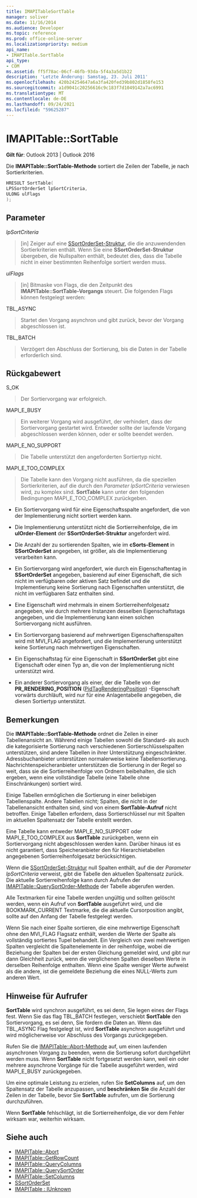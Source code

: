 ```yaml
---
title: IMAPITableSortTable
manager: soliver
ms.date: 11/16/2014
ms.audience: Developer
ms.topic: reference
ms.prod: office-online-server
ms.localizationpriority: medium
api_name:
- IMAPITable.SortTable
api_type:
- COM
ms.assetid: ff5f78ac-06cf-46fb-93da-5f4a3a5d1b22
description: 'Letzte Änderung: Samstag, 23. Juli 2011'
ms.openlocfilehash: 420b24254647a6a3fa420fed39b802d1858fe153
ms.sourcegitcommit: a1d9041c20256616c9c183f7d1049142a7ac6991
ms.translationtype: MT
ms.contentlocale: de-DE
ms.lasthandoff: 09/24/2021
ms.locfileid: "59625287"
---
```

# <a name="imapitablesorttable"></a>IMAPITable::SortTable

**Gilt für**: Outlook 2013 | Outlook 2016 
  
Die **IMAPITable::SortTable-Methode** sortiert die Zeilen der Tabelle, je nach Sortierkriterien. 
  
```cpp
HRESULT SortTable(
LPSSortOrderSet lpSortCriteria,
ULONG ulFlags
);
```

## <a name="parameters"></a>Parameter

_lpSortCriteria_
  
> [in] Zeiger auf eine [SSortOrderSet-Struktur,](ssortorderset.md) die die anzuwendenden Sortierkriterien enthält. Wenn Sie eine **SSortOrderSet-Struktur** übergeben, die Nullspalten enthält, bedeutet dies, dass die Tabelle nicht in einer bestimmten Reihenfolge sortiert werden muss. 
    
_ulFlags_
  
> [in] Bitmaske von Flags, die den Zeitpunkt des **IMAPITable::SortTable-Vorgangs** steuert. Die folgenden Flags können festgelegt werden: 
    
TBL_ASYNC 
  
> Startet den Vorgang asynchron und gibt zurück, bevor der Vorgang abgeschlossen ist.
    
TBL_BATCH 
  
> Verzögert den Abschluss der Sortierung, bis die Daten in der Tabelle erforderlich sind.
    
## <a name="return-value"></a>Rückgabewert

S_OK 
  
> Der Sortiervorgang war erfolgreich.
    
MAPI_E_BUSY 
  
> Ein weiterer Vorgang wird ausgeführt, der verhindert, dass der Sortiervorgang gestartet wird. Entweder sollte der laufende Vorgang abgeschlossen werden können, oder er sollte beendet werden.
    
MAPI_E_NO_SUPPORT 
  
> Die Tabelle unterstützt den angeforderten Sortiertyp nicht.
    
MAPI_E_TOO_COMPLEX 
  
> Die Tabelle kann den Vorgang nicht ausführen, da die speziellen Sortierkriterien, auf die durch den  _Parameter lpSortCriteria_ verwiesen wird, zu komplex sind. **SortTable** kann unter den folgenden Bedingungen MAPI_E_TOO_COMPLEX zurückgeben. 
    
   - Ein Sortiervorgang wird für eine Eigenschaftsspalte angefordert, die von der Implementierung nicht sortiert werden kann.
    
   - Die Implementierung unterstützt nicht die Sortierreihenfolge, die im **ulOrder-Element** der **SSortOrderSet-Struktur** angefordert wird. 
    
   - Die Anzahl der zu sortierenden Spalten, wie im **cSorts-Element** in **SSortOrderSet** angegeben, ist größer, als die Implementierung verarbeiten kann.
    
   - Ein Sortiervorgang wird angefordert, wie durch ein Eigenschaftentag in **SSortOrderSet** angegeben, basierend auf einer Eigenschaft, die sich nicht im verfügbaren oder aktiven Satz befindet und die Implementierung keine Sortierung nach Eigenschaften unterstützt, die nicht im verfügbaren Satz enthalten sind.
    
   - Eine Eigenschaft wird mehrmals in einem Sortierreihenfolgesatz angegeben, wie durch mehrere Instanzen desselben Eigenschaftstags angegeben, und die Implementierung kann einen solchen Sortiervorgang nicht ausführen.
    
   - Ein Sortiervorgang basierend auf mehrwertigen Eigenschaftenspalten wird mit MVI_FLAG angefordert, und die Implementierung unterstützt keine Sortierung nach mehrwertigen Eigenschaften. 
    
   - Ein Eigenschaftstag für eine Eigenschaft in **SSortOrderSet** gibt eine Eigenschaft oder einen Typ an, die von der Implementierung nicht unterstützt wird. 
    
   - Ein anderer Sortiervorgang als einer, der die Tabelle von der **PR_RENDERING_POSITION** ([PidTagRenderingPosition](pidtagrenderingposition-canonical-property.md)) -Eigenschaft vorwärts durchläuft, wird nur für eine Anlagentabelle angegeben, die diesen Sortiertyp unterstützt.
    
## <a name="remarks"></a>Bemerkungen

Die **IMAPITable::SortTable-Methode** ordnet die Zeilen in einer Tabellenansicht an. Während einige Tabellen sowohl die Standard- als auch die kategorisierte Sortierung nach verschiedenen Sortierschlüsselspalten unterstützen, sind andere Tabellen in ihrer Unterstützung eingeschränkter. Adressbuchanbieter unterstützen normalerweise keine Tabellensortierung. Nachrichtenspeicheranbieter unterstützen die Sortierung in der Regel so weit, dass sie die Sortierreihenfolge von Ordnern beibehalten, die sich ergeben, wenn eine vollständige Tabelle (eine Tabelle ohne Einschränkungen) sortiert wird. 
  
Einige Tabellen ermöglichen die Sortierung in einer beliebigen Tabellenspalte. Andere Tabellen nicht; Spalten, die nicht in der Tabellenansicht enthalten sind, sind von einem **SortTable-Aufruf** nicht betroffen. Einige Tabellen erfordern, dass Sortierschlüssel nur mit Spalten im aktuellen Spaltensatz der Tabelle erstellt werden. 
  
Eine Tabelle kann entweder MAPI_E_NO_SUPPORT oder MAPI_E_TOO_COMPLEX aus **SortTable** zurückgeben, wenn ein Sortiervorgang nicht abgeschlossen werden kann. Darüber hinaus ist es nicht garantiert, dass Speicheranbieter den für Hierarchietabellen angegebenen Sortierreihenfolgesatz berücksichtigen. 
  
Wenn die [SSortOrderSet-Struktur](ssortorderset.md) null Spalten enthält, auf die der  _Parameter lpSortCriteria_ verweist, gibt die Tabelle den aktuellen Spaltensatz zurück. Die aktuelle Sortierreihenfolge kann durch Aufrufen der [IMAPITable::QuerySortOrder-Methode](imapitable-querysortorder.md) der Tabelle abgerufen werden. 
  
Alle Textmarken für eine Tabelle werden ungültig und sollten gelöscht werden, wenn ein Aufruf von **SortTable** ausgeführt wird, und die BOOKMARK_CURRENT Textmarke, die die aktuelle Cursorposition angibt, sollte auf den Anfang der Tabelle festgelegt werden. 
  
Wenn Sie nach einer Spalte sortieren, die eine mehrwertige Eigenschaft ohne den MVI_FLAG Flagsatz enthält, werden die Werte der Spalte als vollständig sortiertes Tupel behandelt. Ein Vergleich von zwei mehrwertigen Spalten vergleicht die Spaltenelemente in der reihenfolge, wobei die Beziehung der Spalten bei der ersten Gleichung gemeldet wird, und gibt nur dann Gleichheit zurück, wenn die verglichenen Spalten dieselben Werte in derselben Reihenfolge enthalten. Wenn eine Spalte weniger Werte aufweist als die andere, ist die gemeldete Beziehung die eines NULL-Werts zum anderen Wert.
  
## <a name="notes-to-callers"></a>Hinweise für Aufrufer

**SortTable** wird synchron ausgeführt, es sei denn, Sie legen eines der Flags fest. Wenn Sie das flag TBL_BATCH festlegen, verschiebt **SortTable** den Sortiervorgang, es sei denn, Sie fordern die Daten an. Wenn das TBL_ASYNC Flag festgelegt ist, wird **SortTable** asynchron ausgeführt und wird möglicherweise vor Abschluss des Vorgangs zurückgegeben. 
  
Rufen Sie die [IMAPITable::Abort-Methode](imapitable-abort.md) auf, um einen laufenden asynchronen Vorgang zu beenden, wenn die Sortierung sofort durchgeführt werden muss. Wenn **SortTable** nicht fortgesetzt werden kann, weil ein oder mehrere asynchrone Vorgänge für die Tabelle ausgeführt werden, wird MAPI_E_BUSY zurückgegeben. 
  
Um eine optimale Leistung zu erzielen, rufen Sie **SetColumns** auf, um den Spaltensatz der Tabelle anzupassen, und **beschränken Sie** die Anzahl der Zeilen in der Tabelle, bevor Sie **SortTable** aufrufen, um die Sortierung durchzuführen. 
  
Wenn **SortTable** fehlschlägt, ist die Sortierreihenfolge, die vor dem Fehler wirksam war, weiterhin wirksam. 
  
## <a name="see-also"></a>Siehe auch

- [IMAPITable::Abort](imapitable-abort.md)
- [IMAPITable::GetRowCount](imapitable-getrowcount.md)
- [IMAPITable::QueryColumns](imapitable-querycolumns.md)
- [IMAPITable::QuerySortOrder](imapitable-querysortorder.md)
- [IMAPITable::SetColumns](imapitable-setcolumns.md)
- [SSortOrderSet](ssortorderset.md)
- [IMAPITable : IUnknown](imapitableiunknown.md)

